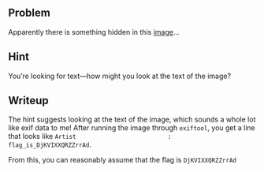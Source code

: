 ## Problem

Apparently there is something hidden in this [image](https://github.com/unlimited-reagents/writeups-2018/raw/master/PACTF-2018/lovelace/a-picture-is-a-thousand-words/image.jpg)…

## Hint

You’re looking for text—how might you look at the text of the image?

## Writeup

The hint suggests looking at the text of the image, which sounds a whole lot like exif data to me! After running the image through `exiftool`, you get a line that looks like `Artist                          : flag_is_DjKVIXXQRZZrrAd`.

From this, you can reasonably assume that the flag is `DjKVIXXQRZZrrAd`
